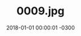---
layout: post
title: "0009.jpg"
date: 2018-01-01 00:00:01 -0300
categories: politica
tags:
- educacao
- educação
image: 
  thumbnail: assets/images/0009.jpg
---